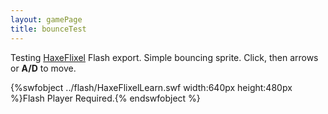 ```yaml
---
layout: gamePage
title: bounceTest
---
```


Testing [HaxeFlixel](http://haxeflixel.com) Flash export. Simple bouncing sprite. Click, then  arrows or **A/D** to move.

{%swfobject ../flash/HaxeFlixelLearn.swf width:640px height:480px %}Flash Player Required.{% endswfobject %}